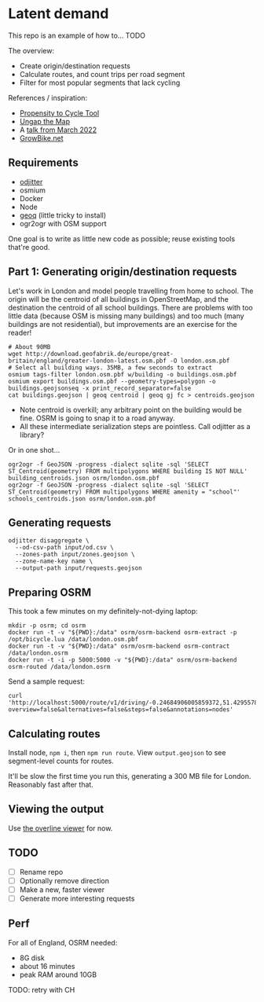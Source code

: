 # Latent demand 

This repo is an example of how to... TODO

The overview:

- Create origin/destination requests
- Calculate routes, and count trips per road segment
- Filter for most popular segments that lack cycling 

References / inspiration:
- [Propensity to Cycle Tool](https://www.pct.bike)
- [Ungap the Map](https://a-b-street.github.io/docs/software/ungap_the_map/tech_details.html#predict-impact)
- A [talk from March 2022](https://dabreegster.github.io/talks/tds_seminar_synthpop/slides.html)
- [GrowBike.net](https://growbike.net)

## Requirements

- [odjitter](https://github.com/dabreegster/odjitter)
- osmium
- Docker
- Node
- [geoq](https://github.com/worace/geoq) (little tricky to install)
- ogr2ogr with OSM support

One goal is to write as little new code as possible; reuse existing tools that're good.

## Part 1: Generating origin/destination requests

Let's work in London and model people travelling from home to school. The origin will be the centroid of all buildings in OpenStreetMap, and the destination the centroid of all school buildings. There are problems with too little data (because OSM is missing many buildings) and too much (many buildings are not residential), but improvements are an exercise for the reader!

```shell
# About 90MB
wget http://download.geofabrik.de/europe/great-britain/england/greater-london-latest.osm.pbf -O london.osm.pbf
# Select all building ways. 35MB, a few seconds to extract
osmium tags-filter london.osm.pbf w/building -o buildings.osm.pbf
osmium export buildings.osm.pbf --geometry-types=polygon -o buildings.geojsonseq -x print_record_separator=false
cat buildings.geojson | geoq centroid | geoq gj fc > centroids.geojson
```

- Note centroid is overkill; any arbitrary point on the building would be fine. OSRM is going to snap it to a road anyway.
- All these intermediate serialization steps are pointless. Call odjitter as a library?

Or in one shot...

```shell
ogr2ogr -f GeoJSON -progress -dialect sqlite -sql 'SELECT ST_Centroid(geometry) FROM multipolygons WHERE building IS NOT NULL' building_centroids.json osrm/london.osm.pbf
ogr2ogr -f GeoJSON -progress -dialect sqlite -sql 'SELECT ST_Centroid(geometry) FROM multipolygons WHERE amenity = "school"' schools_centroids.json osrm/london.osm.pbf
```

## Generating requests

```shell
odjitter disaggregate \
  --od-csv-path input/od.csv \
  --zones-path input/zones.geojson \
  --zone-name-key name \
  --output-path input/requests.geojson
```

## Preparing OSRM

This took a few minutes on my definitely-not-dying laptop:

```
mkdir -p osrm; cd osrm
docker run -t -v "${PWD}:/data" osrm/osrm-backend osrm-extract -p /opt/bicycle.lua /data/london.osm.pbf
docker run -t -v "${PWD}:/data" osrm/osrm-backend osrm-contract /data/london.osrm
docker run -t -i -p 5000:5000 -v "${PWD}:/data" osrm/osrm-backend osrm-routed /data/london.osrm
```

Send a sample request:

```
curl 'http://localhost:5000/route/v1/driving/-0.24684906005859372,51.42955782907472;-0.3240966796875,51.51515248101072?overview=false&alternatives=false&steps=false&annotations=nodes'
```

## Calculating routes

Install node, `npm i`, then `npm run route`. View `output.geojson` to see segment-level counts for routes.

It'll be slow the first time you run this, generating a 300 MB file for London. Reasonably fast after that.

## Viewing the output

Use [the overline viewer](https://github.com/acteng/overline/blob/master/rust/viewer.html) for now.

## TODO

- [ ] Rename repo
- [ ] Optionally remove direction
- [ ] Make a new, faster viewer
- [ ] Generate more interesting requests

## Perf

For all of England, OSRM needed:

- 8G disk
- about 16 minutes
- peak RAM around 10GB

TODO: retry with CH
